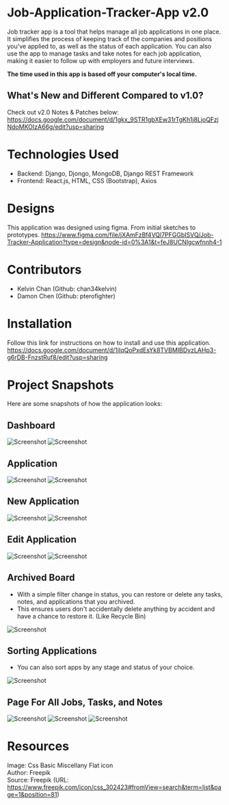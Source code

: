 
# Job-Application-Tracker-App v2.0

Job tracker app is a tool that helps manage all job applications in one place. It simplifies the process of keeping track of the companies and positions you've applied to, as well as the status of each application. You can also use the app to manage tasks and take notes for each job application, making it easier to follow up with employers and future interviews. 

**The time used in this app is based off your computer's local time.**

## What's New and Different Compared to v1.0?

Check out v2.0 Notes & Patches below:
https://docs.google.com/document/d/1gkx_9STR1gbXEw31rTgKh1j8LjoQFzjNdoMKOIzA66g/edit?usp=sharing

# Technologies Used

- Backend: Django, Djongo, MongoDB, Django REST Framework
- Frontend: React.js, HTML, CSS (Bootstrap), Axios

# Designs

This application was designed using figma. From initial sketches to prototypes.
https://www.figma.com/file/jXAmFzBf4VQl7PFGGbISVQ/Job-Tracker-Application?type=design&node-id=0%3A1&t=feJ8UCNlgcwfnnh4-1

# Contributors
- Kelvin Chan (Github: chan34kelvin)
- Damon Chen (Github: pterofighter)

# Installation
Follow this link for instructions on how to install and use this application.
https://docs.google.com/document/d/1iIqQoPxdEsYk8TVBMIBDvzLAHp3-g6rDB-FnzstRuf8/edit?usp=sharing

# Project Snapshots

Here are some snapshots of how the application looks:

## Dashboard
![Screenshot](./images/App_v2.0_Screenshots/Dashboard_With_Stage_(Top).png)
![Screenshot](./images/App_v2.0_Screenshots/Dashboard_(Bottom).png)

## Application
![Screenshot](./images/App_v2.0_Screenshots/Job_Tracking_Page_(Top).png)
![Screenshot](./images/App_v2.0_Screenshots/Job_Tracking_Page_(Bottom).png)

## New Application
![Screenshot](./images/App_v2.0_Screenshots/Job_Create_Form_(Top).png)
![Screenshot](./images/App_v2.0_Screenshots/Job_Create_Form_(Bottom).png)

## Edit Application
![Screenshot](./images/App_v2.0_Screenshots/Editing_Job_Form_(Top).png)
![Screenshot](./images/App_v2.0_Screenshots/Editing_Job_Form_(Bottom).png)

## Archived Board
- With a simple filter change in status, you can restore or delete any tasks, notes, and applications that you archived.
- This ensures users don't accidentally delete anything by accident and have a chance to restore it. (Like Recycle Bin)

![Screenshot](./images/App_v2.0_Screenshots/Archived_Board.png)

## Sorting Applications
- You can also sort apps by any stage and status of your choice.

![Screenshot](./images/App_v2.0_Screenshots/Jobs_Sort_By_Stage.png)

## Page For All Jobs, Tasks, and Notes

![Screenshot](./images/App_v2.0_Screenshots/All_Jobs.png)
![Screenshot](./images/App_v2.0_Screenshots/All_Tasks.png)
![Screenshot](./images/App_v2.0_Screenshots/All_Notes.png)

# Resources

Image: Css Basic Miscellany Flat icon  
Author: Freepik  
Source: Freepik (URL: https://www.freepik.com/icon/css_302423#fromView=search&term=list&page=1&position=81)  